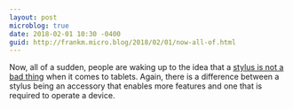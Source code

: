 ```yaml
---
layout: post
microblog: true
date: 2018-02-01 10:30 -0400
guid: http://frankm.micro.blog/2018/02/01/now-all-of.html
---
```

Now, all of a sudden, people are waking up to the idea that a [stylus is not a bad thing](https://www.slashgear.com/universal-stylus-initiative-its-about-time-for-a-pen-comeback-01517697/) when it comes to tablets. Again, there is a difference between a stylus being an accessory that enables more features and one that is required to operate a device. 
